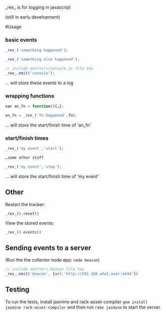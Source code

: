 \_rex\_ is for logging in javascript

(still in early development)

#Usage


### basic events

```js
_rex_('something happened');

_rex_('something else happened');

// include emitters/console.js file too
_rex_.emit('console');
```

… will store these events to a log

### wrapping functions


```js
var an_fn = function(){…};

an_fn = _rex_('fn happened',fn);
```

… will store the start/finish time of 'an\_fn'

### start/finish times


```js
_rex_('my event','start');

…some other stuff

_rex_('my event','stop');
```

… will store the start/finish time of 'my event'


## Other

Restart the tracker:

```
_rex_().reset()
```

View the stored events:

```js
_rex_().events()
```


## Sending events to a server

(Run the the collector node app: `node beacon`)

```js
// include emitters.beacon file too
_rex_.emit('beacon', {url:'http://192.168.what.ever:4444'})
```

## Testing

To run the tests, install jasmine and rack-asset-compiler `gem install jasmine rack-asset-compiler` and then run `rake jasmine` to start the server.
